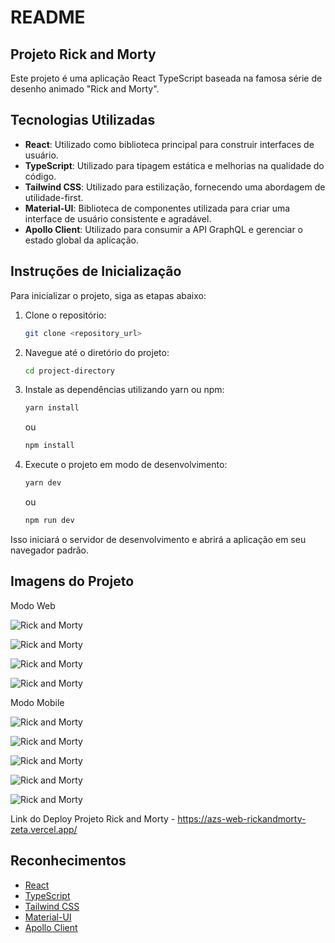 # README

## Projeto Rick and Morty

Este projeto é uma aplicação React TypeScript baseada na famosa série de desenho animado "Rick and Morty".

## Tecnologias Utilizadas

- **React**: Utilizado como biblioteca principal para construir interfaces de usuário.
- **TypeScript**: Utilizado para tipagem estática e melhorias na qualidade do código.
- **Tailwind CSS**: Utilizado para estilização, fornecendo uma abordagem de utilidade-first.
- **Material-UI**: Biblioteca de componentes utilizada para criar uma interface de usuário consistente e agradável.
- **Apollo Client**: Utilizado para consumir a API GraphQL e gerenciar o estado global da aplicação.

## Instruções de Inicialização

Para inicializar o projeto, siga as etapas abaixo:

1. Clone o repositório:
   ```bash
   git clone <repository_url>
   ```
2. Navegue até o diretório do projeto:
   ```bash
   cd project-directory
   ```
3. Instale as dependências utilizando yarn ou npm:
   ```bash
   yarn install
   ```
   ou
   ```bash
   npm install
   ```
4. Execute o projeto em modo de desenvolvimento:
   ```bash
   yarn dev
   ```
   ou
   ```bash
   npm run dev
   ```

Isso iniciará o servidor de desenvolvimento e abrirá a aplicação em seu navegador padrão.

## Imagens do Projeto

Modo Web

![Rick and Morty](/public/imgReadme/img1.png)

![Rick and Morty](/public/imgReadme/img2.png)

![Rick and Morty](/public/imgReadme/img3.png)

![Rick and Morty](/public/imgReadme/img4.png)

Modo Mobile

![Rick and Morty](/public/imgReadme/mobile1.png)

![Rick and Morty](/public/imgReadme/mobile2.png)

![Rick and Morty](/public/imgReadme/mobile3.png)

![Rick and Morty](/public/imgReadme/mobile4.png)

![Rick and Morty](/public/imgReadme/mobile5.png)

Link do Deploy
Projeto Rick and Morty - https://azs-web-rickandmorty-zeta.vercel.app/

## Reconhecimentos

- [React](https://reactjs.org/)
- [TypeScript](https://www.typescriptlang.org/)
- [Tailwind CSS](https://tailwindcss.com/)
- [Material-UI](https://material-ui.com/)
- [Apollo Client](https://www.apollographql.com/docs/react/)
